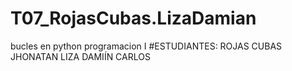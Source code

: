 # T07_RojasCubas.LizaDamian
bucles en python programacion I
#ESTUDIANTES:
ROJAS CUBAS JHONATAN
LIZA DAMIÍN CARLOS
